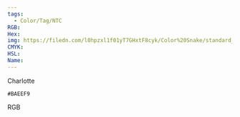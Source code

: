 ```yaml
---
tags:
  - Color/Tag/NTC
RGB:
Hex:
img: https://filedn.com/l0hpzxl1f01yT7GHxtF8cyk/Color%20Snake/standard_csv_to_svg/BAEEF9.svg
CMYK:
HSL:
Name:
---
```

Charlotte
```palette
#BAEEF9
```
RGB
